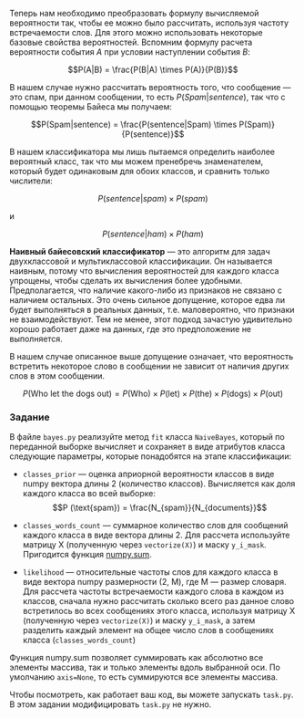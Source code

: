 Теперь нам необходимо преобразовать формулу вычисляемой вероятности так, чтобы ее можно 
было рассчитать, используя частоту встречаемости слов. Для этого можно использовать 
некоторые базовые свойства вероятностей. Вспомним формулу расчета вероятности события 
$A$ при условии наступлении события $B$:

$$P(A|B) = \frac{P(B|A) \times P(A)}{P(B)}$$

В нашем случае нужно рассчитать вероятность того, что сообщение&nbsp;— это спам, 
при данном сообщении, то есть $P(Spam|sentence)$, так что с помощью теоремы Байеса мы получаем:

$$P(Spam|sentence) = \frac{P(sentence|Spam) \times P(Spam)}{P(sentence)}$$

В нашем классификатора мы лишь пытаемся определить наиболее вероятный класс, так что мы 
можем пренебречь знаменателем, который будет одинаковым для обоих классов, и сравнить 
только числители:

$$P(sentence|spam) \times P(spam)$$

и

$$P(sentence|ham) \times P(ham)$$

**Наивный байесовский классификатор**&nbsp;— это алгоритм для задач двухклассовой и мультиклассовой
классификации. Он называется наивным, потому что вычисления вероятностей для каждого класса 
упрощены, чтобы сделать их вычисления более удобными. Предполагается, что наличие какого-либо 
из признаков не связано с наличием остальных. Это очень сильное допущение, которое едва ли 
будет выполняться в реальных данных, т.е. маловероятно, что признаки не взаимодействуют. Тем не 
менее, этот подход зачастую удивительно хорошо работает даже на данных, где это предположение не 
выполняется.

В нашем случае описанное выше допущение означает, что вероятность встретить некоторое слово 
в сообщении не зависит от наличия других слов в этом сообщении.

$$P(\text{Who let the dogs out}) = P(\text{Who}) \times P(\text{let}) \times P(\text{the}) \times P(\text{dogs}) \times P(\text{out})$$


### Задание

В файле `bayes.py` pеализуйте метод `fit` класса `NaiveBayes`, который по переданной выборке 
вычисляет и сохраняет в виде атрибутов класса следующие параметры, которые понадобятся на этапе 
классификации:
- `classes_prior`&nbsp;— оценка априорной вероятности классов в виде numpy вектора длины 2 
(количество классов). Вычисляется как доля каждого класса во всей выборке:
  $$P (\text{spam}) = \frac{N_{spam}}{N_{documents}}$$

- `classes_words_count`&nbsp;— суммарное количество слов для сообщений каждого класса в 
  виде вектора длины 2. Для рассчета используйте матрицу X (полученную через `vectorize(X)`) 
  и маску `y_i_mask`. Пригодится функция [numpy.sum](https://numpy.org/doc/stable/reference/generated/numpy.sum.html).
- `likelihood`&nbsp;— относительные частоты слов для каждого класса в виде вектора numpy 
  размерности (2, M), где M&nbsp;— размер словаря. Для рассчета частоты встречаемости каждого 
  слова в каждом из классов, сначала нужно рассчитать сколько всего раз данное слово встретилось 
  во всех сообщениях этого класса, используя матрицу X (полученную через `vectorize(X)`) и 
  маску `y_i_mask`, а затем разделить каждый элемент на общее число слов в сообщениях класса 
  (`classes_words_count`)
  
<div class="hint">
Функция numpy.sum позволяет суммировать как абсолютно все элементы массива, так и только 
элементы вдоль выбранной оси. По умолчанию <code>axis=None</code>, то есть суммируются все элементы массива.</div>

Чтобы посмотреть, как работает ваш код, вы можете запускать `task.py`.
В этом задании модифицировать `task.py` не нужно.
